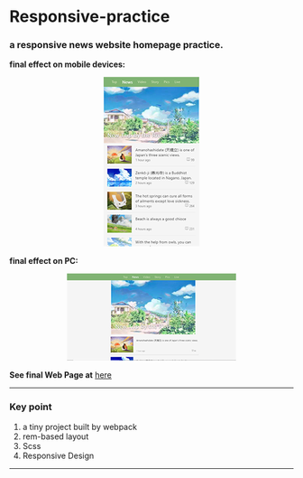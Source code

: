 # Responsive-practice

### a responsive news website homepage practice.

 __final effect on mobile devices:__

<p align="center">
  <img src="https://github.com/liva92/responsive-demo-use-of-rem/blob/master/images/mobileWeb.png"  alt="homepage screenshot" border="0">
</p>

__final effect on PC:__

<p align="center">
  <img src="https://github.com/liva92/responsive-demo-use-of-rem/blob/master/images/pcWeb.png"   alt="homepage screenshot" border="0">
</p>

__See final Web Page at__ [here](https://jinwangq.github.io/Responsive-practice-a-news-homepage/)

---
### Key point

1.  a tiny project built by webpack
2.  rem-based layout
3.  Scss
4.  Responsive Design
---

